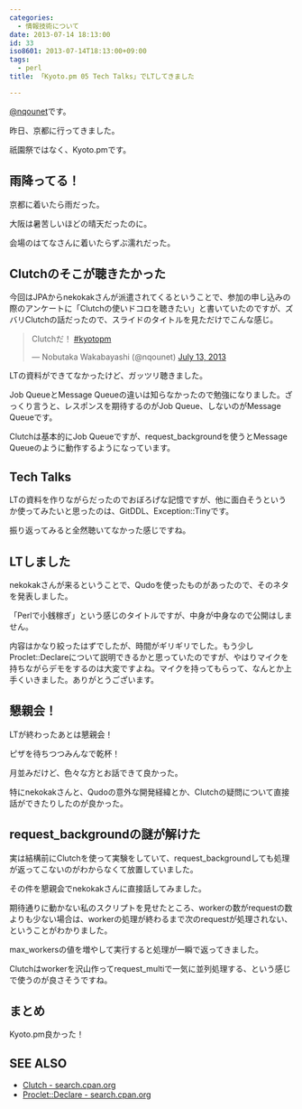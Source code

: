 ```yaml
---
categories:
  - 情報技術について
date: 2013-07-14 18:13:00
id: 33
iso8601: 2013-07-14T18:13:00+09:00
tags:
  - perl
title: 「Kyoto.pm 05 Tech Talks」でLTしてきました

---
```


<p><a href="https://twitter.com/nqounet">@nqounet</a>です。</p> <p>昨日、京都に行ってきました。</p> <p>祇園祭ではなく、Kyoto.pmです。</p> <h2>雨降ってる！</h2> <p>京都に着いたら雨だった。</p> <p>大阪は暑苦しいほどの晴天だったのに。</p> <p>会場のはてなさんに着いたらずぶ濡れだった。</p> <h2>Clutchのそこが聴きたかった</h2> <p>今回はJPAからnekokakさんが派遣されてくるということで、参加の申し込みの際のアンケートに「Clutchの使いドコロを聴きたい」と書いていたのですが、ズバリClutchの話だったので、スライドのタイトルを見ただけでこんな感じ。</p> <blockquote><p>Clutchだ！ <a href="https://twitter.com/search?q=%23kyotopm&src=hash">#kyotopm</a></p>— Nobutaka Wakabayashi (@nqounet) <a href="https://twitter.com/nqounet/statuses/355930999353384964">July 13, 2013</a></blockquote>  <p>LTの資料ができてなかったけど、ガッツリ聴きました。</p> <p>Job QueueとMessage Queueの違いは知らなかったので勉強になりました。ざっくり言うと、レスポンスを期待するのがJob Queue、しないのがMessage Queueです。</p> <p>Clutchは基本的にJob Queueですが、request_backgroundを使うとMessage Queueのように動作するようになっています。</p> <h2>Tech Talks</h2> <p>LTの資料を作りながらだったのでおぼろげな記憶ですが、他に面白そうというか使ってみたいと思ったのは、GitDDL、Exception::Tinyです。</p> <p>振り返ってみると全然聴いてなかった感じですね。</p> <h2>LTしました</h2> <p>nekokakさんが来るということで、Qudoを使ったものがあったので、そのネタを発表しました。</p> <p>「Perlで小銭稼ぎ」という感じのタイトルですが、中身が中身なので公開はしません。</p> <p>内容はかなり絞ったはずでしたが、時間がギリギリでした。もう少しProclet::Declareについて説明できるかと思っていたのですが、やはりマイクを持ちながらデモをするのは大変ですよね。マイクを持ってもらって、なんとか上手くいきました。ありがとうございます。</p> <h2>懇親会！</h2> <p>LTが終わったあとは懇親会！</p> <p>ピザを待ちつつみんなで乾杯！</p> <p>月並みだけど、色々な方とお話できて良かった。</p> <p>特にnekokakさんと、Qudoの意外な開発経緯とか、Clutchの疑問について直接話ができたりしたのが良かった。</p> <h2>request_backgroundの謎が解けた</h2> <p>実は結構前にClutchを使って実験をしていて、request_backgroundしても処理が返ってこないのがわからなくて放置していました。</p> <p>その件を懇親会でnekokakさんに直接話してみました。</p> <p>期待通りに動かない私のスクリプトを見せたところ、workerの数がrequestの数よりも少ない場合は、workerの処理が終わるまで次のrequestが処理されない、ということがわかりました。</p> <p>max_workersの値を増やして実行すると処理が一瞬で返ってきました。</p> <p>Clutchはworkerを沢山作ってrequest_multiで一気に並列処理する、という感じで使うのが良さそうですね。</p> <h2>まとめ</h2> <p>Kyoto.pm良かった！</p> <h2>SEE ALSO</h2> <ul><li><a href="http://search.cpan.org/dist/Clutch/lib/Clutch.pm">Clutch - search.cpan.org</a></li><li><a href="http://search.cpan.org/dist/Proclet/lib/Proclet/Declare.pm">Proclet::Declare - search.cpan.org</a></li></ul>    	